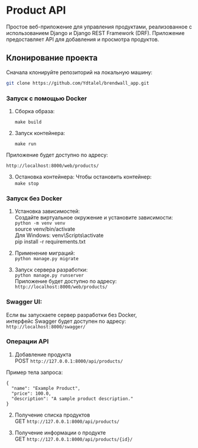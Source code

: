 # Product API

Простое веб-приложение для управления продуктами, реализованное с использованием Django и Django REST Framework (DRF). Приложение предоставляет API для добавления и просмотра продуктов.

## Клонирование проекта

Сначала клонируйте репозиторий на локальную машину:

```bash
git clone https://github.com/Ydtalel/brendwall_app.git
```
### Запуск с помощью Docker

1. Сборка образа:  

    `make build`

2. Запуск контейнера:  

    `make run`

Приложение будет доступно по адресу:   

`http://localhost:8000/web/products/`

3. Остановка контейнера:
Чтобы остановить контейнер:  
`make stop`

### Запуск без Docker

1. Установка зависимостей:  
Создайте виртуальное окружение и установите зависимости:  
`python -m venv venv`  
source venv/bin/activate   
Для Windows: venv\Scripts\activate  
pip install -r requirements.txt


2. Применение миграций:   
`python manage.py migrate`


3. Запуск сервера разработки:  
`python manage.py runserver`  
Приложение будет доступно по адресу:  
`http://localhost:8000/web/products/`

### Swagger UI:
Если вы запускаете сервер разработки без Docker,  
интерфейс Swagger будет доступен по адресу:  
`http://localhost:8000/swagger/`

### Операции API
1. Добавление продукта  
POST `http://127.0.0.1:8000/api/products/`

Пример тела запроса:
```
{
  "name": "Example Product",
  "price": 100.0,
  "description": "A sample product description."
}
```
2. Получение списка продуктов  
GET `http://127.0.0.1:8000/api/products/`


3. Получение информации о продукте  
GET `http://127.0.0.1:8000/api/products/{id}/`
